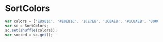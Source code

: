 SortColors
==========

```javascript
var colors = ['EB9B1C', '#E0EB1C', '1CE7EB', '1CBAEB', '#1C8AEB', '000000', '9BEB1C', '1CEB64'];
var sc = SortColors;
sc.set(shuffle(colors));
var sorted = sc.get();
```

